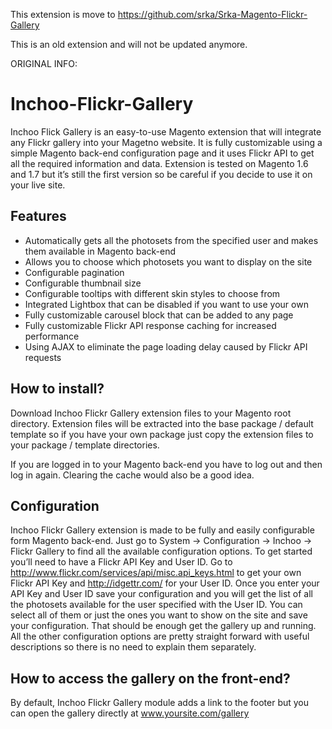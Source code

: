 This extension is move to https://github.com/srka/Srka-Magento-Flickr-Gallery

This is an old extension and will not be updated anymore.

ORIGINAL INFO:

Inchoo-Flickr-Gallery
=====================

Inchoo Flick Gallery is an easy-to-use Magento extension that will integrate any Flickr gallery into your Magetno website. It is fully customizable using a simple Magento back-end configuration page and it uses Flickr API to get all the required information and data.
Extension is tested on Magento 1.6 and 1.7 but it’s still the first version so be careful if you decide to use it on your live site.

Features
---------------
  * Automatically gets all the photosets from the specified user and makes them available in Magento back-end
  * Allows you to choose which photosets you want to display on the site
  * Configurable pagination
  * Configurable thumbnail size
  * Configurable tooltips with different skin styles to choose from
  * Integrated Lightbox that can be disabled if you want to use your own
  * Fully customizable carousel block that can be added to any page
  * Fully customizable Flickr API response caching for increased performance
  * Using AJAX to eliminate the page loading delay caused by Flickr API requests


How to install?
---------------
Download Inchoo Flickr Gallery extension files to your Magento root directory. Extension files will be extracted into the base package / default template so if you have your own package just copy the extension files to your package / template directories.

If you are logged in to your Magento back-end you have to log out and then log in again. Clearing the cache would also be a good idea.


Configuration
-------------
Inchoo Flickr Gallery extension is made to be fully and easily configurable form Magento back-end. Just go to System -> Configuration -> Inchoo -> Flickr Gallery to find all the available configuration options.
To get started you’ll need to have a Flickr API Key and User ID. Go to http://www.flickr.com/services/api/misc.api_keys.html to get your own Flickr API Key and http://idgettr.com/ for your User ID.
Once you enter your API Key and User ID save your configuration and you will get the list of all the photosets available for the user specified with the User ID. You can select all of them or just the ones you want to show on the site and save your configuration. That should be enough get the gallery up and running.
All the other configuration options are pretty straight forward with useful descriptions so there is no need to explain them separately.


How to access the gallery on the front-end?
-------------------------------------------
By default, Inchoo Flickr Gallery module adds a link to the footer but you can open the gallery directly at www.yoursite.com/gallery
